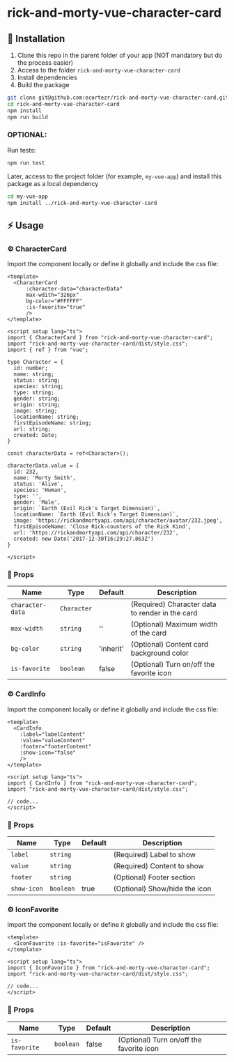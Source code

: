 # rick-and-morty-vue-character-card

## 🚀 Installation

1. Clone this repo in the parent folder of your app (NOT mandatory but do the process easier)
2. Access to the folder `rick-and-morty-vue-character-card`
3. Install dependencies
4. Build the package

```bash
git clone git@github.com:ecortezr/rick-and-morty-vue-character-card.git
cd rick-and-morty-vue-character-card
npm install
npm run build
```
### OPTIONAL:

Run tests:

```sh
npm run test
```

Later, access to the project folder (for example, `my-vue-app`) and install this package as a local dependency


```bash
cd my-vue-app
npm install ../rick-and-morty-vue-character-card
```

## ⚡ Usage

### ⚙️ CharacterCard

Import the component locally or define it globally and include the css file:

```vue
<template>
  <CharacterCard
      :character-data="characterData"
      max-wdith="326px"
      bg-color="#FFFFFF"
      :is-favorite="true"
      />
</template>

<script setup lang="ts">
import { CharacterCard } from "rick-and-morty-vue-character-card";
import "rick-and-morty-vue-character-card/dist/style.css";
import { ref } from "vue";

type Character = {
  id: number;
  name: string;
  status: string;
  species: string;
  type: string;
  gender: string;
  origin: string;
  image: string;
  locationName: string;
  firstEpisodeName: string;
  url: string;
  created: Date;
}

const characterData = ref<Character>();

characterData.value = {
  id: 232,
  name: 'Morty Smith',
  status: 'Alive',
  species: 'Human',
  type: '',
  gender: 'Male',
  origin: `Earth (Evil Rick's Target Dimension)`,
  locationName: `Earth (Evil Rick's Target Dimension)`,
  image: 'https://rickandmortyapi.com/api/character/avatar/232.jpeg',
  firstEpisodeName: 'Close Rick-counters of the Rick Kind',
  url: 'https://rickandmortyapi.com/api/character/232',
  created: new Date('2017-12-30T16:29:27.863Z')
}

</script>
```

### 📃 Props

| Name       | Type               | Default | Description                        |
| ---------- | ------------------ | ------- | ---------------------------------- |
| `character-data`    | `Character` |         | (Required) Character data to render in the card                     |
| `max-width`    | `string`           | '' | (Optional) Maximum width of the card   |
| `bg-color`    | `string`           | 'inherit' | (Optional) Content card background color    |
| `is-favorite` | `boolean`          | false   | (Optional) Turn on/off the favorite icon |

### ⚙️ CardInfo

Import the component locally or define it globally and include the css file:

```vue
<template>
  <CardInfo
    :label="labelContent"
    :value="valueContent"
    :footer="footerContent"
    :show-icon="false"
    />
</template>

<script setup lang="ts">
import { CardInfo } from "rick-and-morty-vue-character-card";
import "rick-and-morty-vue-character-card/dist/style.css";

// code...
</script>
```

### 📃 Props

| Name       | Type               | Default | Description                        |
| ---------- | ------------------ | ------- | ---------------------------------- |
| `label`    | `string`  |         | (Required) Label to show                     |
| `value`    | `string` |         | (Required) Content to show                   |
| `footer`    | `string`           |  | (Optional) Footer section   |
| `show-icon` | `boolean`          | true   | (Optional) Show/hide the icon |

### ⚙️ IconFavorite

Import the component locally or define it globally and include the css file:

```vue
<template>
  <IconFavorite :is-favorite="isFavorite" />
</template>

<script setup lang="ts">
import { IconFavorite } from "rick-and-morty-vue-character-card";
import "rick-and-morty-vue-character-card/dist/style.css";

// code...
</script>
```

### 📃 Props

| Name       | Type               | Default | Description                        |
| ---------- | ------------------ | ------- | ---------------------------------- |
| `is-favorite` | `boolean`          | false   | (Optional) Turn on/off the favorite icon |
